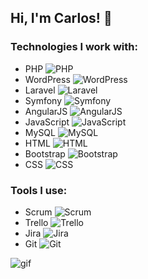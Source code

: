## Hi, I'm Carlos! 👋

### Technologies I work with:

- PHP ![PHP](https://img.shields.io/badge/-PHP-777BB4?style=flat-square&logo=php&logoColor=white)
- WordPress ![WordPress](https://img.shields.io/badge/-WordPress-21759B?style=flat-square&logo=wordpress&logoColor=white)
- Laravel ![Laravel](https://img.shields.io/badge/-Laravel-FF2D20?style=flat-square&logo=laravel&logoColor=white)
- Symfony ![Symfony](https://img.shields.io/badge/-Symfony-000000?style=flat-square&logo=symfony&logoColor=white)
- AngularJS ![AngularJS](https://img.shields.io/badge/-AngularJS-E23237?style=flat-square&logo=angularjs&logoColor=white)
- JavaScript ![JavaScript](https://img.shields.io/badge/-JavaScript-F7DF1E?style=flat-square&logo=javascript&logoColor=black)
- MySQL ![MySQL](https://img.shields.io/badge/-MySQL-4479A1?style=flat-square&logo=mysql&logoColor=white)
- HTML ![HTML](https://img.shields.io/badge/-HTML-E34F26?style=flat-square&logo=html5&logoColor=white)
- Bootstrap ![Bootstrap](https://img.shields.io/badge/-Bootstrap-7952B3?style=flat-square&logo=bootstrap&logoColor=white)
- CSS ![CSS](https://img.shields.io/badge/-CSS-1572B6?style=flat-square&logo=css3&logoColor=white)

### Tools I use:

- Scrum ![Scrum](https://img.shields.io/badge/-Scrum-6DB33F?style=flat-square&logo=scrum&logoColor=white)
- Trello ![Trello](https://img.shields.io/badge/-Trello-0079BF?style=flat-square&logo=trello&logoColor=white)
- Jira ![Jira](https://img.shields.io/badge/-Jira-0052CC?style=flat-square&logo=jira&logoColor=white)
- Git ![Git](https://img.shields.io/badge/-Git-F05032?style=flat-square&logo=git&logoColor=white)


![gif](https://i.pinimg.com/originals/74/72/34/7472349a990e2e2cf0124eafc9b5faf0.gif)
